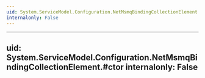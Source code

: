 ```yaml
---
uid: System.ServiceModel.Configuration.NetMsmqBindingCollectionElement
internalonly: False
---
```


---
uid: System.ServiceModel.Configuration.NetMsmqBindingCollectionElement.#ctor
internalonly: False
---
